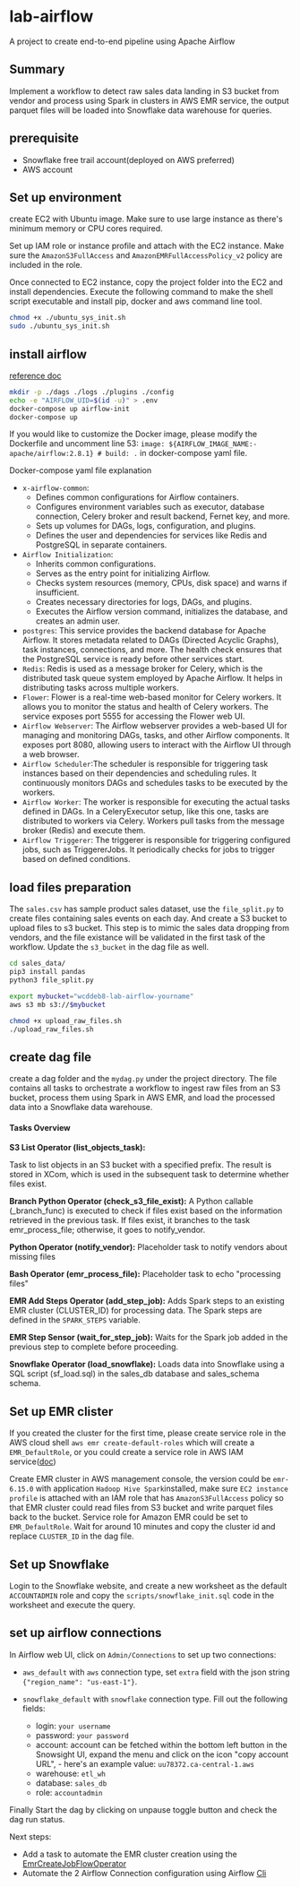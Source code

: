 # lab-airflow
A project to create end-to-end pipeline using Apache Airflow


## Summary
Implement a workflow to detect raw sales data landing in S3 bucket from vendor and process using Spark in clusters in AWS EMR service, the output parquet files will be loaded into Snowflake data warehouse for queries. 

## prerequisite
- Snowflake free trail account(deployed on AWS preferred)
- AWS account


## Set up environment
create EC2 with Ubuntu image. Make sure to use large instance as there's minimum memory or CPU cores required.

Set up IAM role or instance profile and attach with the EC2 instance. Make sure the `AmazonS3FullAccess` and `AmazonEMRFullAccessPolicy_v2` policy are included in the role.

Once connected to EC2 instance, copy the project folder into the EC2 and install dependencies. Execute the following command to make the shell script executable and install pip, docker and aws command line tool.

```bash
chmod +x ./ubuntu_sys_init.sh
sudo ./ubuntu_sys_init.sh
```


## install airflow

[reference doc](https://airflow.apache.org/docs/apache-airflow/stable/howto/docker-compose/index.html)

```bash
mkdir -p ./dags ./logs ./plugins ./config
echo -e "AIRFLOW_UID=$(id -u)" > .env
docker-compose up airflow-init
docker-compose up
```

If you would like to customize the Docker image, please modify the Dockerfile and uncomment line 53: `image: ${AIRFLOW_IMAGE_NAME:-apache/airflow:2.8.1} # build: .` in docker-compose yaml file.

Docker-compose yaml file explanation

- `x-airflow-common`: 
  - Defines common configurations for Airflow containers. 
  - Configures environment variables such as executor, database connection, Celery broker and result backend, Fernet key, and more. 
  - Sets up volumes for DAGs, logs, configuration, and plugins. 
  - Defines the user and dependencies for services like Redis and PostgreSQL in separate containers.
- `Airflow Initialization`:
  - Inherits common configurations.
  - Serves as the entry point for initializing Airflow.
  - Checks system resources (memory, CPUs, disk space) and warns if insufficient.
  - Creates necessary directories for logs, DAGs, and plugins.
  - Executes the Airflow version command, initializes the database, and creates an admin user.
- `postgres`: This service provides the backend database for Apache Airflow. It stores metadata related to DAGs (Directed Acyclic Graphs), task instances, connections, and more. The health check ensures that the PostgreSQL service is ready before other services start.
- `Redis`: Redis is used as a message broker for Celery, which is the distributed task queue system employed by Apache Airflow. It helps in distributing tasks across multiple workers.
- `Flower`: Flower is a real-time web-based monitor for Celery workers. It allows you to monitor the status and health of Celery workers. The service exposes port 5555 for accessing the Flower web UI.
- `Airflow Webserver`: The Airflow webserver provides a web-based UI for managing and monitoring DAGs, tasks, and other Airflow components. It exposes port 8080, allowing users to interact with the Airflow UI through a web browser.
- `Airflow Scheduler`:The scheduler is responsible for triggering task instances based on their dependencies and scheduling rules. It continuously monitors DAGs and schedules tasks to be executed by the workers.
- `Airflow Worker`: The worker is responsible for executing the actual tasks defined in DAGs. In a CeleryExecutor setup, like this one, tasks are distributed to workers via Celery. Workers pull tasks from the message broker (Redis) and execute them.
- `Airflow Triggerer`: The triggerer is responsible for triggering configured jobs, such as TriggererJobs. It periodically checks for jobs to trigger based on defined conditions.


## load files preparation
The `sales.csv` has sample product sales dataset, use the `file_split.py` to create files containing sales events on each day. And create a S3 bucket to upload files to s3 bucket. This step is to mimic the sales data dropping from vendors, and the file existance will be validated in the first task of the workflow. Update the `s3_bucket` in the dag file as well.

```bash
cd sales_data/
pip3 install pandas
python3 file_split.py

export mybucket="wcddeb8-lab-airflow-yourname"
aws s3 mb s3://$mybucket

chmod +x upload_raw_files.sh
./upload_raw_files.sh
```

## create dag file

create a dag folder and the `mydag.py` under the project directory. The file contains all tasks to orchestrate a workflow to ingest raw files from an S3 bucket, process them using Spark in AWS EMR, and load the processed data into a Snowflake data warehouse.

#### Tasks Overview
**S3 List Operator (list_objects_task):**

Task to list objects in an S3 bucket with a specified prefix.
The result is stored in XCom, which is used in the subsequent task to determine whether files exist.

**Branch Python Operator (check_s3_file_exist):**
A Python callable (_branch_func) is executed to check if files exist based on the information retrieved in the previous task.
If files exist, it branches to the task emr_process_file; otherwise, it goes to notify_vendor.

**Python Operator (notify_vendor):**
Placeholder task to notify vendors about missing files

**Bash Operator (emr_process_file):**
Placeholder task to echo "processing files"

**EMR Add Steps Operator (add_step_job):**
Adds Spark steps to an existing EMR cluster (CLUSTER_ID) for processing data.
The Spark steps are defined in the `SPARK_STEPS` variable.

**EMR Step Sensor (wait_for_step_job):**
Waits for the Spark job added in the previous step to complete before proceeding.

**Snowflake Operator (load_snowflake):**
Loads data into Snowflake using a SQL script (sf_load.sql) in the sales_db database and sales_schema schema.


## Set up EMR clister
If you created the cluster for the first time, please create service role in the AWS cloud shell `aws emr create-default-roles` which will create a `EMR_DefaultRole`, or you could create a service role in AWS IAM service([doc](https://docs.aws.amazon.com/emr/latest/ManagementGuide/emr-iam-role.html)) 

Create EMR cluster in AWS management console, the version could be `emr-6.15.0` with application `Hadoop Hive Spark`installed, make sure `EC2 instance profile` is attached with an IAM role that has `AmazonS3FullAccess` policy so that EMR cluster could read files from S3 bucket and write parquet files back to the bucket. Service role for Amazon EMR could be set to `EMR_DefaultRole`. Wait for around 10 minutes and copy the cluster id and replace `CLUSTER_ID` in the dag file.

## Set up Snowflake
Login to the Snowflake website, and create a new worksheet as the default `ACCOUNTADMIN` role and copy the `scripts/snowflake_init.sql` code in the worksheet and execute the query.


## set up airflow connections
In Airflow web UI, click on `Admin/Connections` to set up two connections:
- `aws_default` with `aws` connection type, set `extra` field with the json string `{"region_name": "us-east-1"}`.
- `snowflake_default` with `snowflake` connection type. Fill out the following fields:

  - login: `your username`
  - password: `your password`
  - account: account can be fetched within the bottom left button in the Snowsight UI, expand the menu and click on the icon "copy account URL", - here's an example value: `uu78372.ca-central-1.aws`
  - warehouse: `etl_wh`
  - database: `sales_db`
  - role: `accountadmin`

Finally Start the dag by clicking on unpause toggle button and check the dag run status.

Next steps:
- Add a task to automate the EMR cluster creation using the [EmrCreateJobFlowOperator](https://airflow.apache.org/docs/apache-airflow-providers-amazon/stable/operators/emr/emr.html#create-an-emr-job-flow)
- Automate the 2 Airflow Connection configuration using Airflow [Cli](https://airflow.apache.org/docs/apache-airflow/stable/howto/connection.html#creating-a-connection-from-the-cli)
